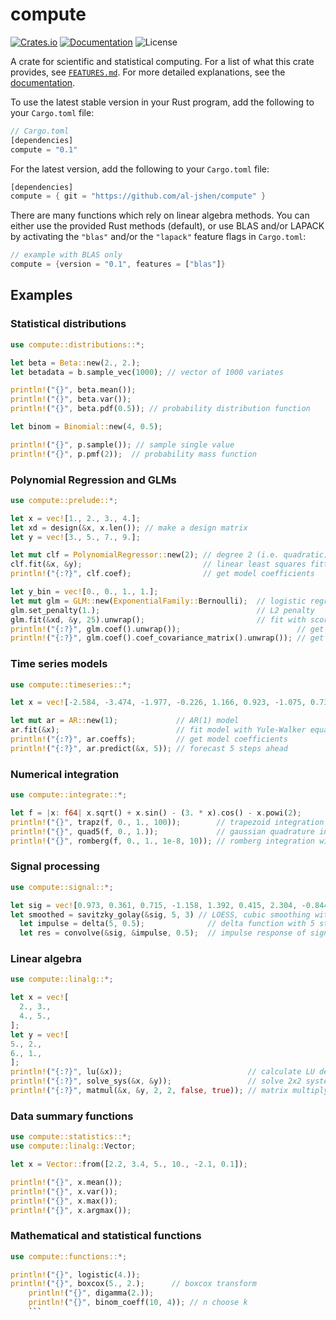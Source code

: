 # compute

<!-- [![Build Status](https://travis-ci.org/al-jshen/compute.svg?branch=master)](https://travis-ci.org/al-jshen/compute) -->

[![Crates.io](https://img.shields.io/crates/v/compute)](https://crates.io/crates/compute)
[![Documentation](https://docs.rs/compute/badge.svg)](https://docs.rs/compute)
![License](https://img.shields.io/crates/l/compute?color=%23A3BE8C&label=License)

A crate for scientific and statistical computing. For a list of what this crate provides, see [`FEATURES.md`](FEATURES.md). For more detailed explanations, see the [documentation](https://docs.rs/compute).

To use the latest stable version in your Rust program, add the following to your `Cargo.toml` file:

```rust
// Cargo.toml
[dependencies]
compute = "0.1"
```

For the latest version, add the following to your `Cargo.toml` file:

```rust
[dependencies]
compute = { git = "https://github.com/al-jshen/compute" }
```

There are many functions which rely on linear algebra methods. You can either use the provided Rust methods (default), or use BLAS and/or LAPACK by activating the `"blas"` and/or the `"lapack"` feature flags in `Cargo.toml`:

```rust
// example with BLAS only
compute = {version = "0.1", features = ["blas"]}
```

## Examples

### Statistical distributions

```rust
use compute::distributions::*;

let beta = Beta::new(2., 2.);
let betadata = b.sample_vec(1000); // vector of 1000 variates

println!("{}", beta.mean());
println!("{}", beta.var());
println!("{}", beta.pdf(0.5)); // probability distribution function

let binom = Binomial::new(4, 0.5);

println!("{}", p.sample()); // sample single value
println!("{}", p.pmf(2));  // probability mass function
```

### Polynomial Regression and GLMs

```rust
use compute::prelude::*;

let x = vec![1., 2., 3., 4.];
let xd = design(&x, x.len()); // make a design matrix
let y = vec![3., 5., 7., 9.];

let mut clf = PolynomialRegressor::new(2); // degree 2 (i.e. quadratic)
clf.fit(&x, &y);                           // linear least squares fitting
println!("{:?}", clf.coef);                // get model coefficients

let y_bin = vec![0., 0., 1., 1.];
let mut glm = GLM::new(ExponentialFamily::Bernoulli);  // logistic regression
glm.set_penalty(1.);                                   // L2 penalty
glm.fit(&xd, &y, 25).unwrap();                         // fit with scoring algorithm (MLE), cap iterations at 25
println!("{:?}", glm.coef().unwrap());                          // get estimated coefficients
println!("{:?}", glm.coef().coef_covariance_matrix().unwrap()); // get covariance matrix for estimated coefficients
```

### Time series models

```rust
use compute::timeseries::*;

let x = vec![-2.584, -3.474, -1.977, -0.226, 1.166, 0.923, -1.075, 0.732, 0.959];

let mut ar = AR::new(1);             // AR(1) model
ar.fit(&x);                          // fit model with Yule-Walker equations
println!("{:?}", ar.coeffs);         // get model coefficients
println!("{:?}", ar.predict(&x, 5)); // forecast 5 steps ahead
```

### Numerical integration

```rust
use compute::integrate::*;

let f = |x: f64| x.sqrt() + x.sin() - (3. * x).cos() - x.powi(2);
println!("{}", trapz(f, 0., 1., 100));        // trapezoid integration with 100 segments
println!("{}", quad5(f, 0., 1.));             // gaussian quadrature integration
println!("{}", romberg(f, 0., 1., 1e-8, 10)); // romberg integration with tolerance and max steps
```

### Signal processing

```rust
use compute::signal::*;

let sig = vec![0.973, 0.361, 0.715, -1.158, 1.392, 0.415, 2.304, -0.844, 0.805, 0.242];
let smoothed = savitzky_golay(&sig, 5, 3) // LOESS, cubic smoothing with 5 points
  let impulse = delta(5, 0.5);              // delta function with 5 steps and dt = 0.5
  let res = convolve(&sig, &impulse, 0.5);  // impulse response of signal
```

### Linear algebra

```rust
use compute::linalg::*;

let x = vec![
  2., 3.,
  4., 5.,
];
let y = vec![
5., 2.,
6., 1.,
];
println!("{:?}", lu(&x));                            // calculate LU decomposition for x
println!("{:?}", solve_sys(&x, &y));                 // solve 2x2 system of equations (each column of y is a system)
println!("{:?}", matmul(&x, &y, 2, 2, false, true)); // matrix multiply, transposing y
```

### Data summary functions

```rust
use compute::statistics::*;
use compute::linalg::Vector;

let x = Vector::from([2.2, 3.4, 5., 10., -2.1, 0.1]);

println!("{}", x.mean());
println!("{}", x.var());
println!("{}", x.max());
println!("{}", x.argmax());
```

### Mathematical and statistical functions

````rust
use compute::functions::*;

println!("{}", logistic(4.));
println!("{}", boxcox(5., 2.);      // boxcox transform
    println!("{}", digamma(2.));
    println!("{}", binom_coeff(10, 4)); // n choose k
    ```
````
